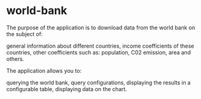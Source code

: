 # world-bank

The purpose of the application is to download data from the world bank on the subject of:

general information about different countries,
income coefficients of these countries,
other coefficients such as: population, C02 emission, area and others.

The application allows you to:

querying the world bank,
query configurations,
displaying the results in a configurable table,
displaying data on the chart.
